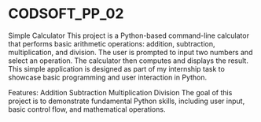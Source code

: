 # CODSOFT_PP_02

Simple Calculator
This project is a Python-based command-line calculator that performs basic arithmetic operations: addition, subtraction, multiplication, and division. The user is prompted to input two numbers and select an operation. The calculator then computes and displays the result. This simple application is designed as part of my internship task to showcase basic programming and user interaction in Python.

Features:
Addition
Subtraction
Multiplication
Division
The goal of this project is to demonstrate fundamental Python skills, including user input, basic control flow, and mathematical operations.
